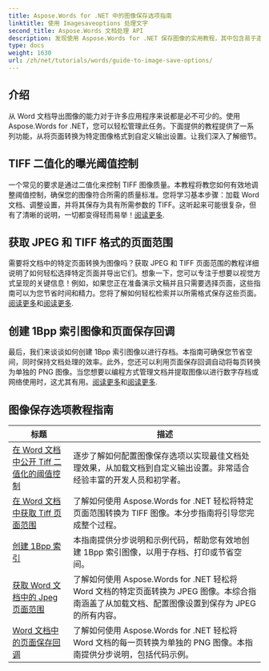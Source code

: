 ```yaml
---
title: Aspose.Words for .NET 中的图像保存选项指南
linktitle: 使用 Imagesaveoptions 处理文字
second_title: Aspose.Words 文档处理 API
description: 发现使用 Aspose.Words for .NET 保存图像的实用教程，其中包含易于遵循的步骤和代码示例，可实现高效的文档处理。
type: docs
weight: 1630
url: /zh/net/tutorials/words/guide-to-image-save-options/
---
```

## 介绍

从 Word 文档导出图像的能力对于许多应用程序来说都是必不可少的。使用 Aspose.Words for .NET，您可以轻松管理此任务。下面提供的教程提供了一系列功能，从将页面转换为特定图像格式到自定义输出设置。让我们深入了解细节。

## TIFF 二值化的曝光阈值控制

一个常见的要求是通过二值化来控制 TIFF 图像质量。本教程将教您如何有效地调整阈值控制，确保您的图像符合所需的质量标准。您将学习基本步骤：加载 Word 文档、调整设置，并将其保存为具有所需参数的 TIFF。这听起来可能很复杂，但有了清晰的说明，一切都变得轻而易举！[阅读更多](./expose-threshold-control-for-tiff-binarization-in-word-document/).

## 获取 JPEG 和 TIFF 格式的页面范围

需要将文档中的特定页面转换为图像吗？获取 JPEG 和 TIFF 页面范围的教程详细说明了如何轻松选择特定页面并导出它们。想象一下，您可以专注于想要以视觉方式呈现的关键信息！例如，如果您正在准备演示文稿并且只需要选择页面，这些指南可以为您节省时间和精力。您将了解如何轻松检索并以所需格式保存这些页面。[阅读更多](./get-jpeg-page-range-word-document/)和[阅读更多](./get-tiff-page-range-word-document/).

## 创建 1Bpp 索引图像和页面保存回调

最后，我们来谈谈如何创建 1Bpp 索引图像以进行存档。本指南可确保您节省空间，同时保持文档处理的效率。此外，您还可以利用页面保存回调自动将每页转换为单独的 PNG 图像。当您想要以编程方式管理文档并提取图像以进行数字存档或网络使用时，这尤其有用。[阅读更多](./create-1bpp-indexed/)和[阅读更多](./page-saving-callback-word-document/).

 ## 图像保存选项教程指南
| 标题 | 描述 |
| --- | --- |
| [在 Word 文档中公开 Tiff 二值化的阈值控制](./expose-threshold-control-for-tiff-binarization-in-word-document/) | 逐步了解如何配置图像保存选项以实现最佳文档处理效果，从加载文档到自定义输出设置。非常适合经验丰富的开发人员和初学者。 |
| [在 Word 文档中获取 Tiff 页面范围](./get-tiff-page-range-word-document/) | 了解如何使用 Aspose.Words for .NET 轻松将特定页面范围转换为 TIFF 图像。本分步指南将引导您完成整个过程。 |
| [创建 1Bpp 索引](./create-1bpp-indexed/) | 本指南提供分步说明和示例代码，帮助您有效地创建 1Bpp 索引图像，以用于存档、打印或节省空间。 |
| [获取 Word 文档中的 Jpeg 页面范围](./get-jpeg-page-range-word-document/) | 了解如何使用 Aspose.Words for .NET 轻松将 Word 文档的特定页面转换为 JPEG 图像。本综合指南涵盖了从加载文档、配置图像设置到保存为 JPEG 的所有内容。 |
| [Word 文档中的页面保存回调](./page-saving-callback-word-document/) | 了解如何使用 Aspose.Words for .NET 轻松将 Word 文档的每一页转换为单独的 PNG 图像。本指南提供分步说明，包括代码示例。 |